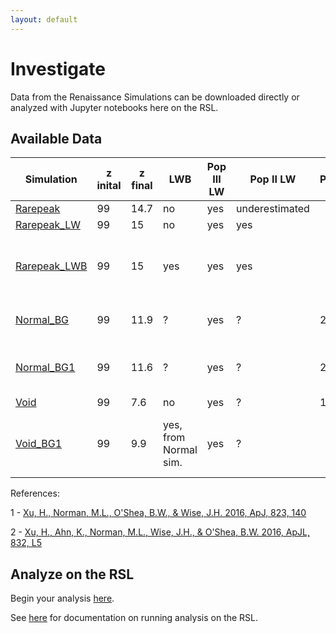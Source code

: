 ```yaml
---
layout: default
---
```


# Investigate

Data from the Renaissance Simulations can be downloaded directly or analyzed with Jupyter notebooks here on the RSL.

## Available Data

Simulation | z inital | z final | LWB | Pop III LW | Pop II LW | Publications | Snapshots | Halo Catalogs | Merger Trees | Comments
-----------|----------|---------|-----|------------|-----------|--------------|-----------|---------------|--------------|------------
[Rarepeak](simulations/rarepeak.html)         | 99 | 14.7 | no                    | yes | underestimated | | yes | no  | no  |
[Rarepeak_LW](simulations/rarepeak_lw.html)   | 99 | 15   | no                    | yes | yes            | | yes | no  | no  |
[Rarepeak_LWB](simulations/rarepeak_lwb.html) | 99 | 15   | yes                   | yes | yes            | | yes | yes | yes | LWB from Wise & Abel (2005) with updated cosmology
[Normal_BG](simulations/normal_bg.html)       | 99 | 11.9 |                     ? | yes |              ? | 2? | yes | no  | no  | incorrect LW background
[Normal_BG1](simulations/normal_bg1.html)     | 99 | 11.6 |                     ? | yes |              ? | 2? | yes | yes | yes | self-consistent LW background
[Void](simulations/void.html)                 | 99 |  7.6 | no                    | yes |              ? | 1, 2? | yes | no  | no  |
[Void_BG1](simulations/void_bg1.html)         | 99 |  9.9 | yes, from Normal sim. | yes |              ? | | yes | yes | yes | LW background from Normal region

References:

1 - [Xu, H., Norman, M.L., O'Shea, B.W., & Wise, J.H. 2016, ApJ, 823, 140](http://adsabs.harvard.edu/abs/2016ApJ...823..140X)

2 - [Xu, H., Ahn, K., Norman, M.L., Wise, J.H., & O'Shea, B.W. 2016, ApJL, 832, L5](http://adsabs.harvard.edu/abs/2016ApJ...832L...5X)

## Analyze on the RSL

Begin your analysis [here](https://girder.rensimlab.xyz/#collection/59b04a0e38eed90001dcc45b).

See [here](documentation.html) for documentation on running analysis on the RSL.
